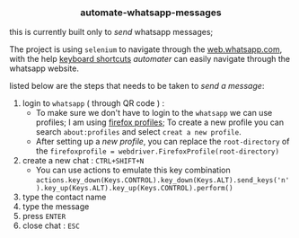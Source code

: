 <h3 align="center">automate-whatsapp-messages</h3>

this is currently built only to _send_ whatsapp messages;

The project is using `selenium` to navigate through the [web.whatsapp.com](https://web.whatsapp.com/), with the help [keyboard shortcuts](https://faq.whatsapp.com/6204576529560565/?cms_platform=web) _automater_ can easily navigate through the whatsapp website.

listed below are the steps that needs to be taken to _send a message_:
1. login to `whatsapp` ( through QR code ) : 
	- To make sure we don't have to login to the `whatsapp` we can use profiles; I am using [firefox profiles](https://support.mozilla.org/en-US/kb/profile-manager-create-remove-switch-firefox-profiles); To create a new profile you can search `about:profiles` and select `creat a new profile`. 
	- After setting up a _new profile_, you can replace the `root-directory` of the `firefoxprofile = webdriver.FirefoxProfile(root-directory)`
2. create a new chat : `CTRL+SHIFT+N`
	- You can use actions to emulate this key combination `actions.key_down(Keys.CONTROL).key_down(Keys.ALT).send_keys('n').key_up(Keys.ALT).key_up(Keys.CONTROL).perform()`
2. type the contact name
3. type the message
4. press `ENTER`
5. close chat : `ESC`
